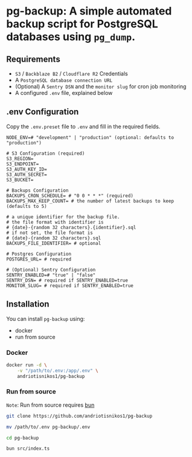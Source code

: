 # pg-backup: A simple automated backup script for PostgreSQL databases using `pg_dump`.

## Requirements
- `S3` / `Backblaze B2` / `Cloudflare R2` Credentials
- A `PostgreSQL database connection URL`
- (Optional) A `Sentry DSN` and the `monitor slug` for cron job monitoring
- A configured `.env` file, explained below

## .env Configuration

Copy the `.env.preset` file to `.env` and fill in the required fields.

```dotenv
NODE_ENV=# "development" | "production" (optional: defaults to "production")

# S3 Configuration (required)
S3_REGION=
S3_ENDPOINT=
S3_AUTH_KEY_ID=
S3_AUTH_SECRET=
S3_BUCKET=

# Backups Configuration
BACKUPS_CRON_SCHEDULE= # "0 0 * * *" (required)
BACKUPS_MAX_KEEP_COUNT= # the number of latest backups to keep (defaults to 5)

# a unique identifier for the backup file. 
# the file format with identifier is
# {date}-{random 32 characters}.{identifier}.sql
# if not set, the file format is
# {date}-{random 32 characters}.sql
BACKUPS_FILE_IDENTIFIER= # optional

# Postgres Configuration
POSTGRES_URL= # required

# (Optional) Sentry Configuration
SENTRY_ENABLED=# "true" | "false"
SENTRY_DSN= # required if SENTRY_ENABLED=true
MONITOR_SLUG= # required if SENTRY_ENABLED=true
```

## Installation
You can install `pg-backup` using:
- docker
- run from source

### Docker

```bash
docker run -d \
    -v "/path/to/.env:/app/.env" \
    andriotisnikos1/pg-backup
```

### Run from source

`Note`: Run from source requires [bun](https://bun.sh)

```bash
git clone https://github.com/andriotisnikos1/pg-backup

mv /path/to/.env pg-backup/.env

cd pg-backup

bun src/index.ts
```

